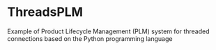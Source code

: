 # ThreadsPLM
Example of Product Lifecycle Management (PLM) system for threaded connections based on the Python programming language
